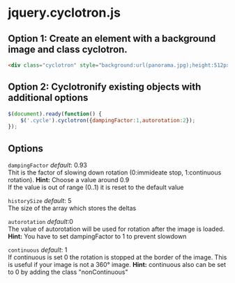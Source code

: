 # jquery.cyclotron.js

## Option 1: Create an element with a background image and class cyclotron.

```html
<div class="cyclotron" style="background:url(panorama.jpg);height:512px"></div>
```

## Option 2: Cyclotronify existing objects with additional options

```javascript
$(document).ready(function() {
	$('.cycle').cyclotron({dampingFactor:1,autorotation:2});
});
```

## Options

`dampingFactor`
*default*: 0.93  
Thit is the factor of slowing down rotation (0:immideate stop, 1:continuous rotation). **Hint:** Choose a value around 0.9  
If the value is out of range (0..1) it is reset to the default value

`historySize`
*default*: 5  
The size of the array which stores the deltas

`autorotation`
*default*:0  
The value of autorotation will be used for rotation after the image is loaded. **Hint:** You have to set dampingFactor to 1 to prevent slowdown

`continuous`
*default*: 1  
If continuous is set 0 the rotation is stopped at the border of the image. This is useful if your image is not a 360° image. **Hint:** continuous also can be set to 0 by adding the class "nonContinuous"